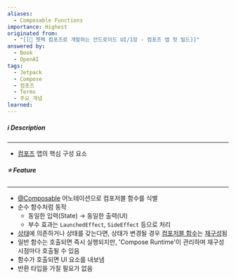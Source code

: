 ```yaml
---
aliases:
  - Composable Functions
importance: Highest
originated from:
  - "[[📘 젯팩 컴포즈로 개발하는 안드로이드 UI/1장 - 컴포즈 앱 첫 빌드]]"
answered by:
  - Book
  - OpenAI
tags:
  - Jetpack
  - Compose
  - 컴포즈
  - Terms
  - 주요_개념
learned:
---
```

##### ℹ️ Description
---
- [컴포즈](젯팩%20컴포즈.md) 앱의 핵심 구성 요소

##### ⭐️ Feature
---
- [@Composable](@Composable.md) 어노테이션으로 컴포저블 함수를 식별
- 순수 함수처럼 동작
	- 동일한 입력(State) → 동일한 출력(UI)
	- 부수 효과는 `LaunchedEffect`, `SideEffect` 등으로 처리
- [상태](상태.md)에 의존하거나 상태를 갖는다면, 상태가 변경될 경우 [컴포저블 함수](컴포저블%20함수.md)는 [재구성](재구성.md)됨
- 일반 함수는 호출되면 즉시 실행되지만, 'Compose Runtime'이 관리하며 재구성 시점마다 호출될 수 있음
- 함수가 호출되면 UI 요소를 내보냄
- 반환 타입을 가질 필요가 없음
